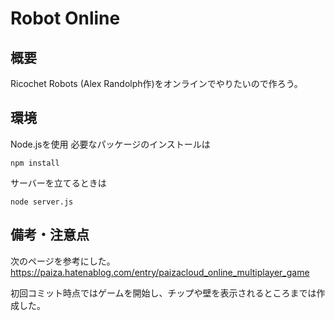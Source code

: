 # Robot Online

## 概要
Ricochet Robots (Alex Randolph作)をオンラインでやりたいので作ろう。

## 環境
Node.jsを使用
必要なパッケージのインストールは
```
npm install
```

サーバーを立てるときは
```
node server.js
```

## 備考・注意点
次のページを参考にした。
https://paiza.hatenablog.com/entry/paizacloud_online_multiplayer_game

初回コミット時点ではゲームを開始し、チップや壁を表示されるところまでは作成した。

